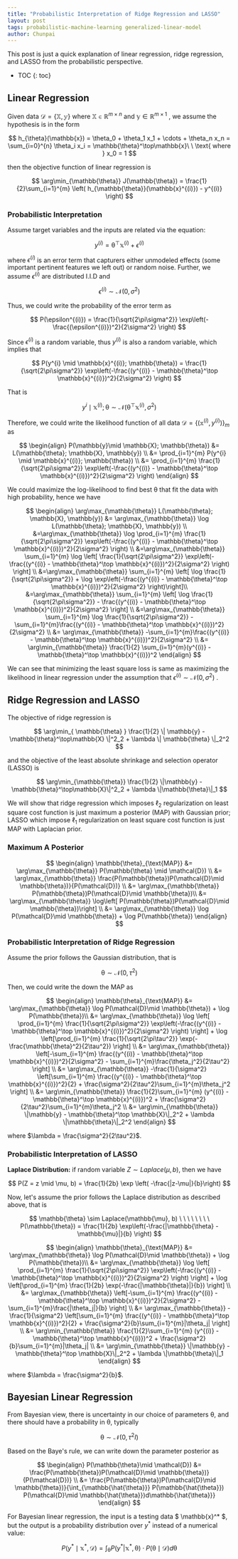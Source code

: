 ```yaml
---
title: "Probabilistic Interpretation of Ridge Regression and LASSO"
layout: post
tags: probabilistic-machine-learning generalized-linear-model
author: Chunpai
---
```


This post is just a quick explanation of linear regression, ridge regression, and LASSO from the probabilistic perspective.

* TOC
{: toc}
## Linear Regression

Given data $\mathcal{D} = \{\mathbb{X},\mathbb{y}\}$ where $\mathbb{X}\in \mathbb{R}^{m\times n}$ and $\mathbb{y} \in \mathbb{R}^{m\times 1}$ ,  we assume the hypothesis is in the form 


$$
h_{\theta}(\mathbb{x}) = \theta_0 + \theta_1 x_1 + \cdots + \theta_n x_n = \sum_{i=0}^{n} \theta_i x_i = \mathbb{\theta}^\top\mathbb{x}\ \ \text{  where  } x_0 = 1
$$


then the objective function of linear regression is 


$$
\arg\min_{\mathbb{\theta}} J(\mathbb{\theta}) = \frac{1}{2}\sum_{i=1}^{m} \left( h_{\mathbb{\theta}}(\mathbb{x}^{(i)}) - y^{(i)} \right)
$$


### Probabilistic Interpretation

Assume target variables and the inputs are related via the equation:


$$
y^{(i)} = \mathbb{\theta}^\top \mathbb{x}^{(i)} + \epsilon^{(i)}
$$


where $\epsilon^{(i)}$ is an error term that capturers either unmodeled effects (some important pertinent features we left out) or random noise. Further, we assume $\epsilon^{(i)}$ are distributed I.I.D and 


$$
\epsilon^{(i)}\sim \mathcal{N}(0, \sigma^2)
$$


Thus, we could write the probability of the error term as


$$
P(\epsilon^{(i)}) = \frac{1}{\sqrt{2\pi\sigma^2}} \exp\left(-\frac{(\epsilon^{(i)})^2}{2\sigma^2} \right)
$$


Since $\epsilon^{(i)}$ is a random variable, thus $y^{(i)}$ is also a random variable, which implies that


$$
P(y^{i} \mid \mathbb{x}^{(i)}; \mathbb{\theta}) = \frac{1}{\sqrt{2\pi\sigma^2}} \exp\left(-\frac{(y^{(i)} - \mathbb{\theta}^\top \mathbb{x}^{(i)})^2}{2\sigma^2} \right)
$$


That is 


$$
y^{i} \mid \mathbb{x}^{(i)}; \mathcal{\theta} \sim \mathcal{N} \left(\mathbb{\theta}^\top \mathbb{x}^{(i)}, \sigma^2 \right)
$$

Therefore, we could write the likelihood function of all data $\mathcal{D} = \{(\mathbb{x}^{(i)}, y^{(i)})\}_m$ as 


$$
\begin{align}
P(\mathbb{y}\mid \mathbb{X}; \mathbb{\theta}) &= L(\mathbb{\theta}; \mathbb{X}, \mathbb{y}) \\
&= \prod_{i=1}^{m} P(y^{i} \mid \mathbb{x}^{(i)}; \mathbb{\theta}) \\
&= \prod_{i=1}^{m} \frac{1}{\sqrt{2\pi\sigma^2}} \exp\left(-\frac{(y^{(i)} - \mathbb{\theta}^\top \mathbb{x}^{(i)})^2}{2\sigma^2} \right)
\end{align}
$$

We could maximize the log-likelihood to find best $\mathbb{\theta}$ that fit the data with high probability, hence we have


$$
\begin{align}
\arg\max_{\mathbb{\theta}} L(\mathbb{\theta}; \mathbb{X}, \mathbb{y}) &= \arg\max_{\mathbb{\theta}} \log L(\mathbb{\theta}; \mathbb{X}, \mathbb{y}) \\
&=\arg\max_{\mathbb{\theta}} \log \prod_{i=1}^{m} \frac{1}{\sqrt{2\pi\sigma^2}} \exp\left(-\frac{(y^{(i)} - \mathbb{\theta}^\top \mathbb{x}^{(i)})^2}{2\sigma^2} \right) \\
&=\arg\max_{\mathbb{\theta}} \sum_{i=1}^{m} \log \left[ \frac{1}{\sqrt{2\pi\sigma^2}} \exp\left(-\frac{(y^{(i)} - \mathbb{\theta}^\top \mathbb{x}^{(i)})^2}{2\sigma^2} \right) \right] \\
&=\arg\max_{\mathbb{\theta}} \sum_{i=1}^{m} \left[ \log \frac{1}{\sqrt{2\pi\sigma^2}}  + \log \exp\left(-\frac{(y^{(i)} - \mathbb{\theta}^\top \mathbb{x}^{(i)})^2}{2\sigma^2} \right)\right]\\
&=\arg\max_{\mathbb{\theta}} \sum_{i=1}^{m} \left[ \log \frac{1}{\sqrt{2\pi\sigma^2}}  - \frac{(y^{(i)} - \mathbb{\theta}^\top \mathbb{x}^{(i)})^2}{2\sigma^2} \right] \\
&=\arg\max_{\mathbb{\theta}} \sum_{i=1}^{m} \log \frac{1}{\sqrt{2\pi\sigma^2}} - \sum_{i=1}^{m}\frac{(y^{(i)} - \mathbb{\theta}^\top \mathbb{x}^{(i)})^2}{2\sigma^2} \\
&= \arg\max_{\mathbb{\theta}} -\sum_{i=1}^{m}\frac{(y^{(i)} - \mathbb{\theta}^\top \mathbb{x}^{(i)})^2}{2\sigma^2} \\
&= \arg\min_{\mathbb{\theta}} \frac{1}{2} \sum_{i=1}^{m}(y^{(i)} - \mathbb{\theta}^\top \mathbb{x}^{(i)})^2
\end{align}
$$

 We can see that minimizing the least square loss is same as maximizing the likelihood in linear regression under the assumption that $\epsilon^{(i)}\sim \mathcal{N}(0, \sigma^2)$ .





## Ridge Regression and LASSO

The objective of ridge regression is 


$$
\arg\min_{ \mathbb{\theta} } \frac{1}{2} \| \mathbb{y} - \mathbb{\theta}^\top\mathbb{X} \|^2_2 + \lambda \| \mathbb{\theta} \|_2^2
$$

and the objective of the least absolute shrinkage and selection operator (LASSO)  is 


$$
\arg\min_{\mathbb{\theta}} \frac{1}{2} \|\mathbb{y} - \mathbb{\theta}^\top\mathbb{X}\|^2_2 + \lambda \|\mathbb{\theta}\|_1
$$

We will show that ridge regression which imposes $\ell_2$ regularization on least square cost function is just maximum a posterior (MAP) with Gaussian prior; LASSO which impose $\ell_1$ regularization on least square cost function is just MAP with Laplacian prior. 



### Maximum A Posterior

$$
\begin{align}
\mathbb{\theta}_{\text{MAP}} &= \arg\max_{\mathbb{\theta}} P(\mathbb{\theta} \mid \mathcal{D}) \\
&= \arg\max_{\mathbb{\theta}} \frac{P(\mathbb{\theta})P(\mathcal{D}\mid \mathbb{\theta})}{P(\mathcal{D})}  \\
&= \arg\max_{\mathbb{\theta}} P(\mathbb{\theta})P(\mathcal{D}\mid \mathbb{\theta})\\
&= \arg\max_{\mathbb{\theta}} \log\left[ P(\mathbb{\theta})P(\mathcal{D}\mid \mathbb{\theta})\right] \\
&= \arg\max_{\mathbb{\theta}}  \log P(\mathcal{D}\mid \mathbb{\theta}) + \log P(\mathbb{\theta}) 
\end{align}
$$



### Probabilistic Interpretation of Ridge Regression

Assume the prior follows the Gaussian distribution, that is 


$$
\mathbb{\theta} \sim \mathcal{N}(0, \tau^2)
$$


Then, we could write the down the MAP as 


$$
\begin{align}
\mathbb{\theta}_{\text{MAP}} &= \arg\max_{\mathbb{\theta}}  \log P(\mathcal{D}\mid \mathbb{\theta}) + \log P(\mathbb{\theta})\\
&= \arg\max_{\mathbb{\theta}} \log \left[ \prod_{i=1}^{m} \frac{1}{\sqrt{2\pi\sigma^2}} \exp\left(-\frac{(y^{(i)} - \mathbb{\theta}^\top \mathbb{x}^{(i)})^2}{2\sigma^2} \right)  \right] + \log \left[\prod_{i=1}^{m} \frac{1}{\sqrt{2\pi\tau^2}} \exp(-\frac{\mathbb{\theta}^2}{2\tau^2}) \right] \\
&= \arg\max_{\mathbb{\theta}} \left[-\sum_{i=1}^{m} \frac{(y^{(i)} - \mathbb{\theta}^\top \mathbb{x}^{(i)})^2}{2\sigma^2} - \sum_{i=1}^{m}\frac{\theta_j^2}{2\tau^2} \right] \\
&= \arg\max_{\mathbb{\theta}} -\frac{1}{\sigma^2} \left[\sum_{i=1}^{m} \frac{(y^{(i)} - \mathbb{\theta}^\top \mathbb{x}^{(i)})^2}{2} + \frac{\sigma^2}{2\tau^2}\sum_{i=1}^{m}\theta_j^2 \right] \\
&= \arg\min_{\mathbb{\theta}} \frac{1}{2}\sum_{i=1}^{m} (y^{(i)} - \mathbb{\theta}^\top \mathbb{x}^{(i)})^2 + \frac{\sigma^2}{2\tau^2}\sum_{i=1}^{m}\theta_j^2 \\
&= \arg\min_{\mathbb{\theta}} \|\mathbb{y} - \mathbb{\theta}^\top \mathbb{X}\|_2^2 + \lambda \|\mathbb{\theta}\|_2^2
\end{align}
$$


where $\lambda = \frac{\sigma^2}{2\tau^2}$.



### Probabilistic Interpretation of LASSO

**Laplace Distribution:** if random variable $Z \sim Laplace(\mu, b)$, then we have 


$$
P(Z = z \mid \mu, b) = \frac{1}{2b} \exp \left( -\frac{|z-\mu|}{b}\right)
$$


Now, let's assume the prior follows the Laplace distribution as described above, that is 


$$
\mathbb{\theta} \sim Laplace(\mathbb{\mu}, b) \ \ \ \ \ \ \ \ P(\mathbb{\theta}) = \frac{1}{2b} \exp\left(-\frac{|\mathbb{\theta} - \mathbb{\mu}|}{b} \right)
$$



$$
\begin{align}
\mathbb{\theta}_{\text{MAP}} &= \arg\max_{\mathbb{\theta}}  \log P(\mathcal{D}\mid \mathbb{\theta}) + \log P(\mathbb{\theta})\\
&= \arg\max_{\mathbb{\theta}} \log \left[ \prod_{i=1}^{m} \frac{1}{\sqrt{2\pi\sigma^2}} \exp\left(-\frac{(y^{(i)} - \mathbb{\theta}^\top \mathbb{x}^{(i)})^2}{2\sigma^2} \right)  \right] + \log \left[\prod_{i=1}^{m} \frac{1}{2b} \exp(-\frac{|\mathbb{\theta}|}{b}) \right] \\
&= \arg\max_{\mathbb{\theta}} \left[-\sum_{i=1}^{m} \frac{(y^{(i)} - \mathbb{\theta}^\top \mathbb{x}^{(i)})^2}{2\sigma^2} - \sum_{i=1}^{m}\frac{|\theta_j|}{b} \right] \\
&= \arg\max_{\mathbb{\theta}} -\frac{1}{\sigma^2} \left[\sum_{i=1}^{m} \frac{(y^{(i)} - \mathbb{\theta}^\top \mathbb{x}^{(i)})^2}{2} + \frac{\sigma^2}{b}\sum_{i=1}^{m}|\theta_j| \right] \\
&= \arg\min_{\mathbb{\theta}} \frac{1}{2}\sum_{i=1}^{m} (y^{(i)} - \mathbb{\theta}^\top \mathbb{x}^{(i)})^2 + \frac{\sigma^2}{b}\sum_{i=1}^{m}|\theta_j| \\
&= \arg\min_{\mathbb{\theta}} \|\mathbb{y} - \mathbb{\theta}^\top \mathbb{X}\|_2^2 + \lambda \|\mathbb{\theta}\|_1
\end{align}
$$


where $\lambda = \frac{\sigma^2}{b}$.







## Bayesian Linear Regression 

From Bayesian view, there is uncertainty in our choice of parameters $\mathbb{\theta}$, and there should have a probability in $\mathbb{\theta}$, typically


$$
\mathbb{\theta} \sim \mathcal{N}(0, \tau^2 I) 
$$


Based on the Baye's rule, we can write down the parameter posterior as 


$$
\begin{align}
P(\mathbb{\theta}\mid \mathcal{D}) &= \frac{P(\mathbb{\theta})P(\mathcal{D}\mid \mathbb{\theta})}{P(\mathcal{D})}  \\
&= \frac{P(\mathbb{\theta})P(\mathcal{D}\mid \mathbb{\theta})}{\int_{\mathbb{\hat{\theta}}} P(\mathbb{\hat{\theta}}) P(\mathcal{D}\mid \mathbb{\hat{\theta}})d\mathbb{\hat{\theta}}}
\end{align}
$$


For Bayesian linear regression, the input is a testing data $ \mathbb{x}^* $, but the output is a probability distribution over $y^*$ instead of a numerical value: 


$$
P(y^* \mid \mathbb{x}^*, \mathcal{D}) = \int_{\mathbb{\theta}} P(y^* |\mathbb{x}^*, \mathbb{\theta})\cdot P(\mathbb{\theta}\mid \mathcal{D}) d\mathbb{\theta}
$$




















